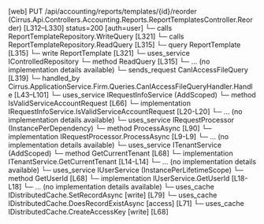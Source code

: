 [web] PUT /api/accounting/reports/templates/{id}/reorder  (Cirrus.Api.Controllers.Accounting.Reports.ReportTemplatesController.Reorder)  [L312–L330] status=200 [auth=user]
  └─ calls ReportTemplateRepository.WriteQuery [L321]
  └─ calls ReportTemplateRepository.ReadQuery [L315]
  └─ query ReportTemplate [L315]
  └─ write ReportTemplate [L321]
  └─ uses_service IControlledRepository<ReportTemplate>
    └─ method ReadQuery [L315]
      └─ ... (no implementation details available)
  └─ sends_request CanIAccessFileQuery [L319]
    └─ handled_by Cirrus.ApplicationService.Firm.Queries.CanIAccessFileQueryHandler.Handle [L43–L101]
      └─ uses_service IRequestInfoService (AddScoped)
        └─ method IsValidServiceAccountRequest [L66]
          └─ implementation IRequestInfoService.IsValidServiceAccountRequest [L20-L20]
          └─ ... (no implementation details available)
      └─ uses_service IRequestProcessor (InstancePerDependency)
        └─ method ProcessAsync [L90]
          └─ implementation IRequestProcessor.ProcessAsync [L9-L9]
          └─ ... (no implementation details available)
      └─ uses_service ITenantService (AddScoped)
        └─ method GetCurrentTenant [L68]
          └─ implementation ITenantService.GetCurrentTenant [L14-L14]
          └─ ... (no implementation details available)
      └─ uses_service IUserService (InstancePerLifetimeScope)
        └─ method GetUserId [L68]
          └─ implementation IUserService.GetUserId [L18-L18]
          └─ ... (no implementation details available)
      └─ uses_cache IDistributedCache.SetRecordAsync [write] [L79]
      └─ uses_cache IDistributedCache.DoesRecordExistAsync [access] [L71]
      └─ uses_cache IDistributedCache.CreateAccessKey [write] [L68]

